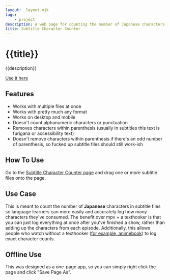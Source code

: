 ```yaml
---
layout: _layout.njk
tags: 
    - project
description: A web page for counting the number of Japanese characters in subtitle files.
title: Subtitle Character Counter
---
```


# {{title}}

{{description}}

[Use it here](/subtitleCharacterCounter.html)

## Features

* Works with multiple files at once
* Works with pretty much any format
* Works on desktop and mobile
* Doesn't count alphanumeric characters or punctuation
* Removes characters within parenthesis (usually in subtitles this text is furigana or accessibility text)
* Doesn't remove characters within parenthesis if there's an odd number of parenthesis, so fucked up subtitle files should still work-ish

## How To Use

Go to the [Subtitle Character Counter page](/subtitleCharacterCounter.html) and drag one or more subtitle files onto the page.

## Use Case

This is meant to count the number of **Japanese** characters in subtitle files so language learners can more easily and accurately log how many characters they've consumed. The benefit over mpv + a texthooker is that you can just log everything at once after you've finished a show, rather than adding up the characters from each episode. Additionally, this allows people who watch without a texthooker ([for example, animebook](/posts/20210703)) to log exact character counts.

## Offline Use

This was designed as a one-page app, so you can simply right click the page and click "Save Page As".